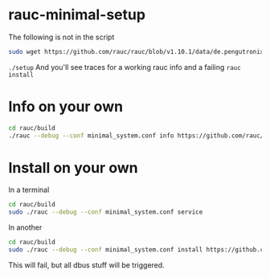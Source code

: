 # rauc-minimal-setup

The following is not in the script

```bash
sudo wget https://github.com/rauc/rauc/blob/v1.10.1/data/de.pengutronix.rauc.conf -P /usr/share/dbus-1/system.d/de.pengutronix.rauc.conf
```

`./setup` And you'll see traces for a working rauc info and a failing `rauc install`

# Info on your own

```bash
cd rauc/build
./rauc --debug --conf minimal_system.conf info https://github.com/rauc/rauc/raw/a1ca6126a8414553bcc2c3f793e6ffb4faf3bf84/test/good-verity-bundle.raucb
```

# Install on your own
In a terminal 
```bash
cd rauc/build
sudo ./rauc --debug --conf minimal_system.conf service
```
In another 
```bash
cd rauc/build
sudo ./rauc --debug --conf minimal_system.conf install https://github.com/rauc/rauc/raw/a1ca6126a8414553bcc2c3f793e6ffb4faf3bf84/test/good-verity-bundle.raucb
```
This will fail, but all dbus stuff will be triggered.